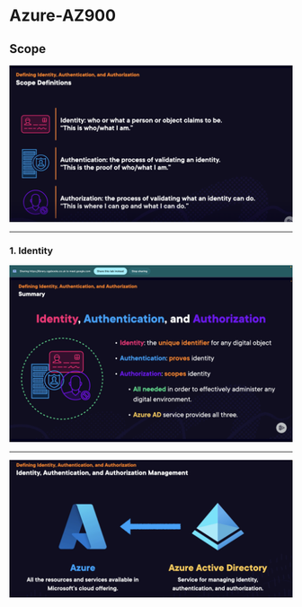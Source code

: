 # Azure-AZ900

## Scope

![scope](./img/1.png)

---

### 1. Identity

![Identity](./img/3.png)

---

![Identity](./img/4.png)



